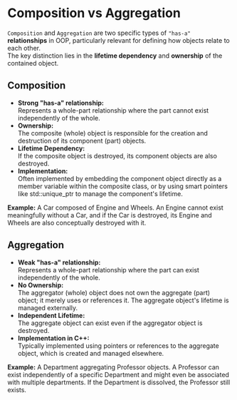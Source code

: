 Composition vs Aggregation
==========================

`Composition` and `Aggregation` are two specific types of `"has-a"` **relationships** in OOP, particularly relevant for defining how objects relate to each other.  
The key distinction lies in the **lifetime dependency** and **ownership** of the contained object.  

Composition
--------------
- **Strong "has-a" relationship:**  
    Represents a whole-part relationship where the part cannot exist independently of the whole.  
- **Ownership:**  
    The composite (whole) object is responsible for the creation and destruction of its component (part) objects.  
- **Lifetime Dependency:**  
    If the composite object is destroyed, its component objects are also destroyed.  
- **Implementation:**  
    Often implemented by embedding the component object directly as a member variable within the composite class, or by using smart pointers like std::unique_ptr to manage the component's lifetime.  
  
**Example:** A Car composed of Engine and Wheels. An Engine cannot exist meaningfully without a Car, and if the Car is destroyed, its Engine and Wheels are also conceptually destroyed with it.  
  
Aggregation
------------
- **Weak "has-a" relationship:**  
    Represents a whole-part relationship where the part can exist independently of the whole.  
- **No Ownership:**  
    The aggregator (whole) object does not own the aggregate (part) object; it merely uses or references it. The aggregate object's lifetime is managed externally.  
- **Independent Lifetime:**  
    The aggregate object can exist even if the aggregator object is destroyed.  
- **Implementation in C++:**  
    Typically implemented using pointers or references to the aggregate object, which is created and managed elsewhere.  
  
**Example:** A Department aggregating Professor objects. A Professor can exist independently of a specific Department and might even be associated with multiple departments. If the Department is dissolved, the Professor still exists.  